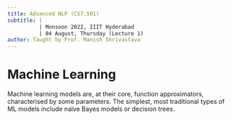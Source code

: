 ```yaml
---
title: Advanced NLP (CS7.501)
subtitle: |
          | Monsoon 2022, IIIT Hyderabad
          | 04 August, Thursday (Lecture 1)
author: Taught by Prof. Manish Shrivastava
---
```


# Machine Learning
Machine learning models are, at their core, function approximators, characterised by some parameters. The simplest, most traditional types of ML models include naïve Bayes models or decision trees.